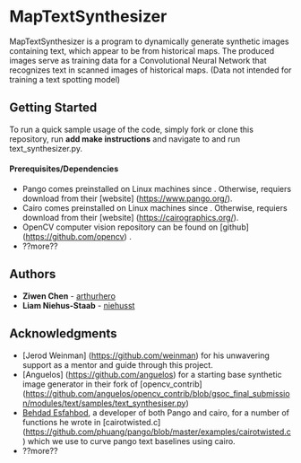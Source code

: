 # MapTextSynthesizer

MapTextSynthesizer is a program to dynamically generate synthetic images containing text, which appear to be from historical maps. The produced images serve as training data for a 
Convolutional Neural Network that recognizes text in scanned images of historical maps. (Data not intended for training a text spotting model)

## Getting Started

To run a quick sample usage of the code, simply fork or clone this repository, run **add make instructions** and navigate to and run text_synthesizer.py.

#### Prerequisites/Dependencies

* Pango comes preinstalled on Linux machines since . Otherwise, requiers download from their [website] (https://www.pango.org/).
* Cairo comes preinstalled on Linux machines since . Otherwise, requiers download from their [website] (https://cairographics.org/).
* OpenCV computer vision repository can be found on [github] (https://github.com/opencv) .
* ??more??

## Authors

* **Ziwen Chen** - [arthurhero](https://github.com/arthurhero)
* **Liam Niehus-Staab** - [niehusst](https://github.com/niehusst)

## Acknowledgments

* [Jerod Weinman] (https://github.com/weinman) for his unwavering support as a mentor and guide through this project.
* [Anguelos] (https://github.com/anguelos) for a starting base synthetic image generator in their fork of [opencv_contrib] (https://github.com/anguelos/opencv_contrib/blob/gsoc_final_submission/modules/text/samples/text_synthesiser.py) 
* [Behdad Esfahbod](https://github.com/behdad), a developer of both Pango and cairo, for a number of functions he wrote in [cairotwisted.c] (https://github.com/phuang/pango/blob/master/examples/cairotwisted.c) which we use to curve pango text baselines using cairo.
* ??more??
